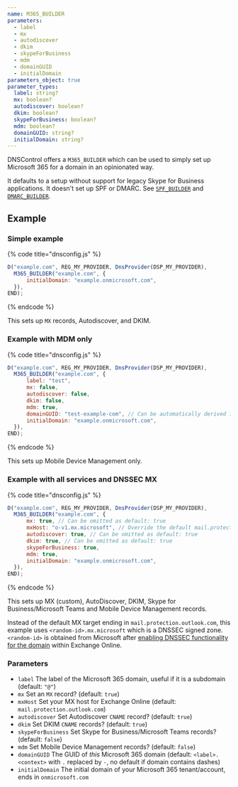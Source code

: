 ```yaml
---
name: M365_BUILDER
parameters:
  - label
  - mx
  - autodiscover
  - dkim
  - skypeForBusiness
  - mdm
  - domainGUID
  - initialDomain
parameters_object: true
parameter_types:
  label: string?
  mx: boolean?
  autodiscover: boolean?
  dkim: boolean?
  skypeForBusiness: boolean?
  mdm: boolean?
  domainGUID: string?
  initialDomain: string?
---
```


DNSControl offers a `M365_BUILDER` which can be used to simply set up Microsoft 365 for a domain in an opinionated way.

It defaults to a setup without support for legacy Skype for Business applications.
It doesn't set up SPF or DMARC. See [`SPF_BUILDER`](SPF_BUILDER.md) and [`DMARC_BUILDER`](DMARC_BUILDER.md).

## Example

### Simple example

{% code title="dnsconfig.js" %}
```javascript
D("example.com", REG_MY_PROVIDER, DnsProvider(DSP_MY_PROVIDER),
  M365_BUILDER("example.com", {
      initialDomain: "example.onmicrosoft.com",
  }),
END);
```
{% endcode %}

This sets up `MX` records, Autodiscover, and DKIM.

### Example with MDM only

{% code title="dnsconfig.js" %}
```javascript
D("example.com", REG_MY_PROVIDER, DnsProvider(DSP_MY_PROVIDER),
  M365_BUILDER("example.com", {
      label: "test",
      mx: false,
      autodiscover: false,
      dkim: false,
      mdm: true,
      domainGUID: "test-example-com", // Can be automatically derived in this case, if example.com is the context.
      initialDomain: "example.onmicrosoft.com",
  }),
END);
```
{% endcode %}

This sets up Mobile Device Management only.

### Example with all services and DNSSEC MX

{% code title="dnsconfig.js" %}
```javascript
D("example.com", REG_MY_PROVIDER, DnsProvider(DSP_MY_PROVIDER),
  M365_BUILDER("example.com", {
      mx: true, // Can be omitted as default: true
      mxHost: "o-v1.mx.microsoft", // Override the default mail.protection.outlook.com
      autodiscover: true, // Can be omitted as default: true
      dkim: true, // Can be omitted as default: true
      skypeForBusiness: true,
      mdm: true,
      initialDomain: "example.onmicrosoft.com",
  }),
END);
```
{% endcode %}

This sets up MX (custom), AutoDiscover, DKIM, Skype for Business/Microsoft Teams and Mobile Device Management records.

Instead of the default MX target ending in `mail.protection.outlook.com`, this example uses `<random-id>.mx.microsoft` which is a DNSSEC signed zone.
`<random-id>` is obtained from Microsoft after [enabling DNSSEC functionality for the domain](https://learn.microsoft.com/purview/how-smtp-dane-works#inbound-smtp-dane-with-dnssec) within Exchange Online.

### Parameters

* `label` The label of the Microsoft 365 domain, useful if it is a subdomain (default: `"@"`)
* `mx` Set an `MX` record? (default: `true`)
* `mxHost` Set your MX host for Exchange Online (default: `mail.protection.outlook.com`)
* `autodiscover` Set Autodiscover `CNAME` record? (default: `true`)
* `dkim` Set DKIM `CNAME` records? (default: `true`)
* `skypeForBusiness` Set Skype for Business/Microsoft Teams records? (default: `false`)
* `mdm` Set Mobile Device Management records? (default: `false`)
* `domainGUID` The GUID of _this_ Microsoft 365 domain (default: `<label>.<context>` with `.` replaced by `-`, no default if domain contains dashes)
* `initialDomain` The initial domain of your Microsoft 365 tenant/account, ends in `onmicrosoft.com`

